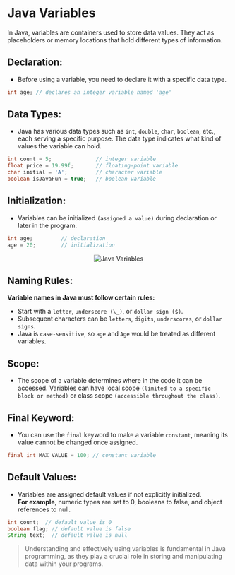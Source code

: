 # Java Variables

In Java, variables are containers used to store data values. They act as placeholders or memory locations that hold different types of information.

## Declaration:

- Before using a variable, you need to declare it with a specific data type.

```java
int age; // declares an integer variable named 'age'
```

## Data Types:

- Java has various data types such as `int`, `double`, `char`, `boolean`, etc., each serving a specific purpose. The data type indicates what kind of values the variable can hold.

```java
int count = 5;              // integer variable
float price = 19.99f;       // floating-point variable
char initial = 'A';         // character variable
boolean isJavaFun = true;   // boolean variable
```

## Initialization:

- Variables can be initialized `(assigned a value)` during declaration or later in the program.

```java
int age;         // declaration
age = 20;        // initialization
```

<p align="center">
  <img src="https://res.cloudinary.com/dq3pru6ji/image/upload/v1708273723/OWN%20IMAGES/Variables-Syntax-in-Java_llbko7.jpg" alt="Java Variables" >
</p>

## Naming Rules:

**Variable names in Java must follow certain rules:**

- Start with a `letter`, `underscore (\_)`, or `dollar sign ($)`.
- Subsequent characters can be `letters`, `digits`, `underscores`, or `dollar signs`.
- Java is `case-sensitive`, so `age` and `Age` would be treated as different variables.

## Scope:

- The scope of a variable determines where in the code it can be accessed. Variables can have local scope `(limited to a specific block or method)` or class scope `(accessible throughout the class)`.

## Final Keyword:

- You can use the `final` keyword to make a variable `constant`, meaning its value cannot be changed once assigned.

```java
final int MAX_VALUE = 100; // constant variable
```

## Default Values:

- Variables are assigned default values if not explicitly initialized.
  <br>**For example**, numeric types are set to 0, booleans to false, and object references to null.

```java
int count;  // default value is 0
boolean flag; // default value is false
String text;  // default value is null
```

> Understanding and effectively using variables is fundamental in Java programming, as they play a crucial role in storing and manipulating data within your programs.
